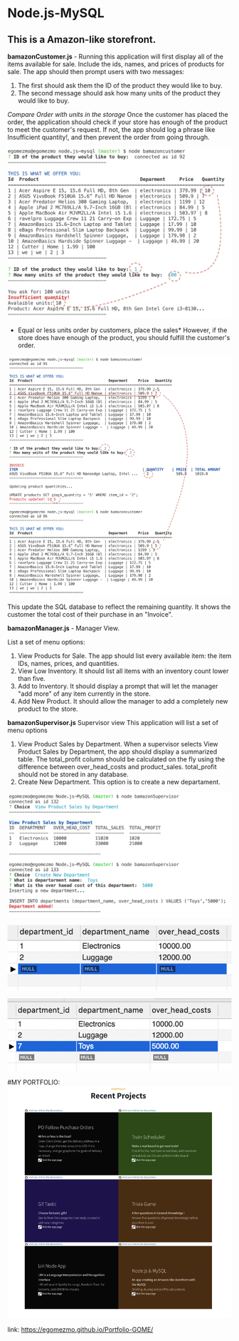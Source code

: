 # Node.js-MySQL

##  This is a Amazon-like storefront.

**bamazonCustomer.js** - Running this application will first display all of the items available for sale. Include the ids, names, and prices of products for sale.
The app should then prompt users with two messages:
1. The first should ask them the ID of the product they would like to buy.
1. The second message should ask how many units of the product they would like to buy.

*Compare Order with units in the storage*
Once the customer has placed the order, the application should check if your store has enough of the product to meet the customer's request.
If not, the app should log a phrase like Insufficient quantity!, and then prevent the order from going through.

![imagen1](/images/Insufficient_quantity.png)

* Equal or less units order by customers, place the sales*
However, if the store does have enough of the product, you should fulfill the customer's order.

![imagen2](/images/sufficient_quantity.png)


This update the SQL database to reflect the remaining quantity.
It shows the customer the total cost of their purchase in an "Invoice".


**bamazonManager.js** - Manager View.

List a set of menu options:
1. View Products for Sale. The app should list every available item: the item IDs, names, prices, and quantities.
1. View Low Inventory.  It should list all items with an inventory count lower than five.
1. Add to Inventory. It should display a prompt that will let the manager "add more" of any item currently in the store.
1. Add New Product. It should allow the manager to add a completely new product to the store.


**bamazonSupervisor.js** Supervisor view
This application will list a set of menu options
1. View Product Sales by Department. When a supervisor selects View Product Sales by Department, the app should display a summarized table. The total_profit column should be calculated on the fly using the difference between over_head_costs and product_sales. total_profit should not be stored in any database. 
1. Create New Department. This option is to create a new departament.

![imagen3](/images/SupervisorView.png)

![imagen4](/images/Deptos01.png)

![imagen5](/images/Deptos02.png)

#MY PORTFOLIO:
![imagen6](/images/Portfolio.png)

link:
https://egomezmo.github.io/Portfolio-GOME/